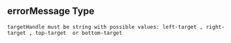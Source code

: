 ## errorMessage Type

`targetHandle must be string with possible values: left-target , right-target , top-target  or bottom-target`
